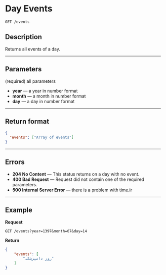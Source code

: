 # Day Events

    GET /events

## Description

Returns all events of a day.

---

## Parameters

(required) all parameters

* **year** — a year in number format
* **month** — a month in number format
* **day** — a day in number format

---

## Return format

```json
{
  "events": ["Array of events"]
}
```

---

## Errors

* **204 No Content** — This status returns on a day with no event.
* **400 Bad Request** — Request did not contain one of the required parameters.
* **500 Internal Server Error** — there is a problem with time.ir

---

## Example

**Request**

    GET /events?year=1397&month=07&day=14

**Return**

```json
{
    "events": [
        "روز دامپزشکی"
    ]
}
```
